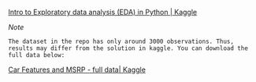 [Intro to Exploratory data analysis (EDA) in Python | Kaggle](https://www.kaggle.com/imoore/intro-to-exploratory-data-analysis-eda-in-python) 


*Note*   

    The dataset in the repo has only around 3000 observations. Thus, results may differ from the solution in kaggle. You can download the full data below: 
    
[Car Features and MSRP - full data| Kaggle](https://www.kaggle.com/CooperUnion/cardataset) 

